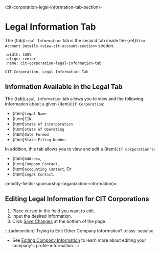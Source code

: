 
(cit-corporation-legal-information-tab-section)=
# Legal Information Tab


The {tab}`Legal Information` tab is the second tab inside the {ref}`View Account Details <view-cit-account-section>` section.

```{lazyfigure} ../../../../_static/solo_app/CIT_Corporation/legal-information-tab/legal-information-tab-location.jpg
:width: 100%
:align: center
:name: cit-corporation-legal-information-tab

CIT Corporation, Legal Information Tab
```

## Information Available in the Legal Tab

The {tab}`Legal Information` tab allows you to view and the following information about a given {item}`CIT Corporation`:

- {item}`Legal Name`
- {item}`EIN`
- {item}`State of Incorporation`
- {item}`State of Operating`
- {item}`Date Formed`
- {item}`State Filing Number`

In addition, this tab allows you to view and edit a {item}`CIT Corporation's`:

- {item}`Address`,
- {item}`Company Contact`,
- {item}`Accounting Contact`, Or
- {item}`Legal Contact`.

(modify-fields-sponsorship-organization-information)=
## Editing Legal Information for CIT Corporations

1. Place cursor in the field you want to edit.
2. Input the desired information.
3. Click [Save Changes](#save-changes) at the bottom of the page.

:::{admonition} Trying to Edit Other Company Information?
:class: seealso

- See [Editing Company Information](profile-section-homepage) to learn more about editing your company's profile information.
:::
